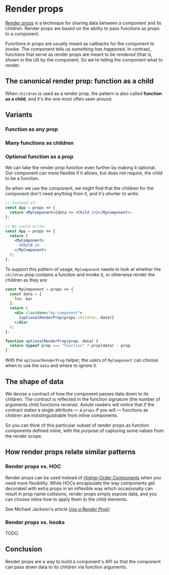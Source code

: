 # Render props

[Render props][render-props] is a technique for sharing data between a component and its children. Render props are based on the ability to pass functions as props to a component.

Functions in props are usually meant as callbacks for the component to invoke. The component tells us _something has happened_. In contrast, functions that serve as render props are meant to be _rendered_ (that is, shown in the UI) by the component. So we're telling the component what to render.

## The canonical render prop: function as a child

When `children` is used as a render prop, the pattern is also called **function as a child**, and it's the one most often seen around.

## Variants

### Function as any prop

### Many functions as children

### Optional function as a prop

We can take the render prop function even further by making it optional. Our component can more flexible if it allows, but does not require, the child to be a function.

So when we use the component, we might find that the children for the component don't need anything from it, and it's shorter to write:

```jsx
// Instead of:
const App = props => {
  return <MyComponent>{data => <Child />}</MyComponent>;
};

// We could write:
const App = props => {
  return (
    <MyComponent>
      <Child />
    </MyComponent>
  );
};
```

To support this pattern of usage, `MyComponent` needs to look at whether the `children` prop contains a function and invoke it, or otherwise render the children as they are:

```jsx
const MyComponent = props => {
  const data = {
    foo: bar
  };
  return (
    <div className="my-component">
      {optionalRenderProp(props.children, data)}
    </div>
  );
};

function optionalRenderProp(prop, data) {
  return typeof prop === "function" ? prop(data) : prop;
}
```

With the `optionalRenderProp` helper, the users of `MyComponent` can choose when to use the `data` and where to ignore it.

## The shape of data

We devise a contract of how the component passes data down to its children. The contract is reflected in the function signature (the number of arguments child functions receive). Astute readers will notice that if the contract states a single attribute — a `props` if you will — functions as children are indistinguishable from inline components.

So you can think of this particular subset of render props as function components defined inline, with the purpose of capturing some values from the render scope.

## How render props relate similar patterns

### Render props vs. HOC

Render props can be used instead of [Higher-Order Components](./hoc.md) when you need more flexibility. While HOCs encapsulate the way components get decorated with extra props in an inflexible way which occasionally can result in prop name collisions, render props simply expose data, and you can choose inline how to apply them to the child elements.

See Michael Jackson's article [_Use a Render Prop!_](https://cdb.reacttraining.com/use-a-render-prop-50de598f11ce).

### Render props vs. hooks

TODO.

## Conclusion

Render props are a way to build a component's API so that the component can pass down data to its children via function arguments.

[render-props]: https://reactjs.org/docs/render-props.html
